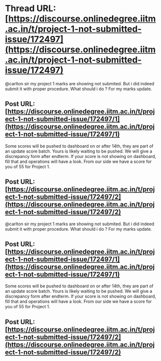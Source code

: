 # Thread URL: [https://discourse.onlinedegree.iitm.ac.in/t/project-1-not-submitted-issue/172497](https://discourse.onlinedegree.iitm.ac.in/t/project-1-not-submitted-issue/172497)

@carlton sir my project 1 marks are showing not submited. But i did indeed submit it with proper procedure. What should i do ? For my marks update.

Post URL: [https://discourse.onlinedegree.iitm.ac.in/t/project-1-not-submitted-issue/172497/1](https://discourse.onlinedegree.iitm.ac.in/t/project-1-not-submitted-issue/172497/1)
---
Some scores will be pushed to dashboard on or after 14th, they are part of an update score batch. Yours is likely waiting to be pushed. We will give a discrepancy form after endterm. If your score is not showing on dashboard, fill that and operations will have a look. From our side we have a score for you of 55 for Project 1.

Post URL: [https://discourse.onlinedegree.iitm.ac.in/t/project-1-not-submitted-issue/172497/2](https://discourse.onlinedegree.iitm.ac.in/t/project-1-not-submitted-issue/172497/2)
---
@carlton sir my project 1 marks are showing not submited. But i did indeed submit it with proper procedure. What should i do ? For my marks update.

Post URL: [https://discourse.onlinedegree.iitm.ac.in/t/project-1-not-submitted-issue/172497/1](https://discourse.onlinedegree.iitm.ac.in/t/project-1-not-submitted-issue/172497/1)
---
Some scores will be pushed to dashboard on or after 14th, they are part of an update score batch. Yours is likely waiting to be pushed. We will give a discrepancy form after endterm. If your score is not showing on dashboard, fill that and operations will have a look. From our side we have a score for you of 55 for Project 1.

Post URL: [https://discourse.onlinedegree.iitm.ac.in/t/project-1-not-submitted-issue/172497/2](https://discourse.onlinedegree.iitm.ac.in/t/project-1-not-submitted-issue/172497/2)
---

